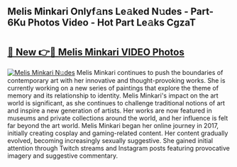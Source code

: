 ## Melis Minkari Onlyf𝚊ns Le𝚊ked N𝚞des - Part-6Ku Photos Video - Hot Part Le𝚊ks CgzaT

# <h2><a href="http://ab56211.deff.icu/?id=Melis+Minkari">🔗 New 👉🔴 Melis Minkari VIDEO Photos</a></h2>

[![Melis Minkari N𝚞des](https://i.imgur.com/rIISA9y.gif)](http://ab56211.deff.icu/?id=Melis+Minkari)
Melis Minkari continues to push the boundaries of contemporary art with her innovative and thought-provoking works. She is currently working on a new series of paintings that explore the theme of memory and its relationship to identity. Melis Minkari's impact on the art world is significant, as she continues to challenge traditional notions of art and inspire a new generation of artists. Her works are now featured in museums and private collections around the world, and her influence is felt far beyond the art world. Melis Minkari began her online journey in 2017, initially creating cosplay and gaming-related content. Her content gradually evolved, becoming increasingly sexually suggestive. She gained initial attention through Twitch streams and Instagram posts featuring provocative imagery and suggestive commentary.
